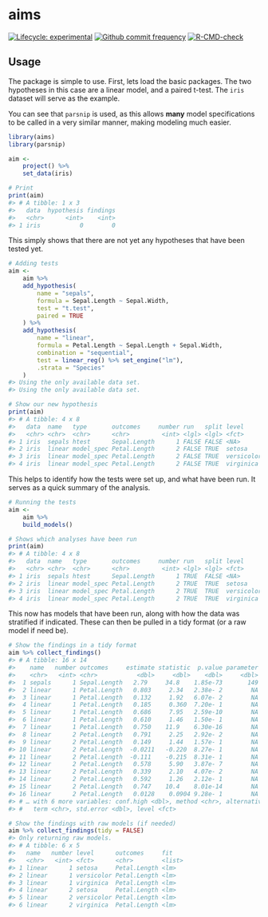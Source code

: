 
<!-- README.md is generated from README.Rmd. Please edit that file -->

# aims

<!-- badges: start -->

[![Lifecycle:
experimental](https://img.shields.io/badge/lifecycle-experimental-orange.svg)](https://www.tidyverse.org/lifecycle/#experimental)
[![Github commit
frequency](https://img.shields.io/github/commit-activity/w/asshah4/aims)](https://github.com/asshah4/aims/graphs/commit-activity)
[![R-CMD-check](https://github.com/asshah4/aims/workflows/R-CMD-check/badge.svg)](https://github.com/asshah4/aims/actions)

<!-- badges: end -->

## Usage

The package is simple to use. First, lets load the basic packages. The
two hypotheses in this case are a linear model, and a paired t-test. The
`iris` dataset will serve as the example.

You can see that `parsnip` is used, as this allows **many** model
specifications to be called in a very similar manner, making modeling
much easier.

``` r
library(aims)
library(parsnip)

aim <- 
    project() %>%
    set_data(iris) 

# Print
print(aim)
#> # A tibble: 1 x 3
#>   data  hypothesis findings
#>   <chr>      <int>    <int>
#> 1 iris           0        0
```

This simply shows that there are not yet any hypotheses that have been
tested yet.

``` r
# Adding tests
aim <-
    aim %>%
    add_hypothesis(
        name = "sepals",
        formula = Sepal.Length ~ Sepal.Width,
        test = "t.test",
        paired = TRUE
    ) %>%
    add_hypothesis(
        name = "linear",
        formula = Petal.Length ~ Sepal.Length + Sepal.Width,
        combination = "sequential",
        test = linear_reg() %>% set_engine("lm"),
        .strata = "Species"
    )
#> Using the only available data set.
#> Using the only available data set.

# Show our new hypothesis
print(aim)
#> # A tibble: 4 x 8
#>   data  name   type       outcomes     number run   split level     
#>   <chr> <chr>  <chr>      <chr>         <int> <lgl> <lgl> <fct>     
#> 1 iris  sepals htest      Sepal.Length      1 FALSE FALSE <NA>      
#> 2 iris  linear model_spec Petal.Length      2 FALSE TRUE  setosa    
#> 3 iris  linear model_spec Petal.Length      2 FALSE TRUE  versicolor
#> 4 iris  linear model_spec Petal.Length      2 FALSE TRUE  virginica
```

This helps to identify how the tests were set up, and what have been
run. It serves as a quick summary of the analysis.

``` r
# Running the tests
aim <-
    aim %>%
    build_models()

# Shows which analyses have been run
print(aim)
#> # A tibble: 4 x 8
#>   data  name   type       outcomes     number run   split level     
#>   <chr> <chr>  <chr>      <chr>         <int> <lgl> <lgl> <fct>     
#> 1 iris  sepals htest      Sepal.Length      1 TRUE  FALSE <NA>      
#> 2 iris  linear model_spec Petal.Length      2 TRUE  TRUE  setosa    
#> 3 iris  linear model_spec Petal.Length      2 TRUE  TRUE  versicolor
#> 4 iris  linear model_spec Petal.Length      2 TRUE  TRUE  virginica
```

This now has models that have been run, along with how the data was
stratified if indicated. These can then be pulled in a tidy format (or a
raw model if need be).

``` r
# Show the findings in a tidy format
aim %>% collect_findings()
#> # A tibble: 16 x 14
#>    name   number outcomes     estimate statistic  p.value parameter conf.low
#>    <chr>   <int> <chr>           <dbl>     <dbl>    <dbl>     <dbl>    <dbl>
#>  1 sepals      1 Sepal.Length   2.79     34.8    1.85e-73       149  2.63   
#>  2 linear      1 Petal.Length   0.803     2.34   2.38e- 2        NA  0.112  
#>  3 linear      1 Petal.Length   0.132     1.92   6.07e- 2        NA -0.00615
#>  4 linear      1 Petal.Length   0.185     0.360  7.20e- 1        NA -0.849  
#>  5 linear      1 Petal.Length   0.686     7.95   2.59e-10        NA  0.513  
#>  6 linear      1 Petal.Length   0.610     1.46   1.50e- 1        NA -0.228  
#>  7 linear      1 Petal.Length   0.750    11.9    6.30e-16        NA  0.623  
#>  8 linear      2 Petal.Length   0.791     2.25   2.92e- 2        NA  0.0836 
#>  9 linear      2 Petal.Length   0.149     1.44   1.57e- 1        NA -0.0594 
#> 10 linear      2 Petal.Length  -0.0211   -0.220  8.27e- 1        NA -0.214  
#> 11 linear      2 Petal.Length  -0.111    -0.215  8.31e- 1        NA -1.15   
#> 12 linear      2 Petal.Length   0.578     5.90   3.87e- 7        NA  0.381  
#> 13 linear      2 Petal.Length   0.339     2.10   4.07e- 2        NA  0.0150 
#> 14 linear      2 Petal.Length   0.592     1.26   2.12e- 1        NA -0.350  
#> 15 linear      2 Petal.Length   0.747    10.4    8.01e-14        NA  0.603  
#> 16 linear      2 Petal.Length   0.0128    0.0904 9.28e- 1        NA -0.271  
#> # … with 6 more variables: conf.high <dbl>, method <chr>, alternative <chr>,
#> #   term <chr>, std.error <dbl>, level <fct>

# Show the findings with raw models (if needed)
aim %>% collect_findings(tidy = FALSE)
#> Only returning raw models.
#> # A tibble: 6 x 5
#>   name   number level      outcomes     fit   
#>   <chr>   <int> <fct>      <chr>        <list>
#> 1 linear      1 setosa     Petal.Length <lm>  
#> 2 linear      1 versicolor Petal.Length <lm>  
#> 3 linear      1 virginica  Petal.Length <lm>  
#> 4 linear      2 setosa     Petal.Length <lm>  
#> 5 linear      2 versicolor Petal.Length <lm>  
#> 6 linear      2 virginica  Petal.Length <lm>
```
